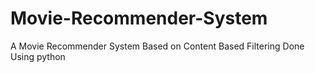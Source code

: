 # Movie-Recommender-System
A Movie Recommender System Based on Content Based Filtering Done Using python
